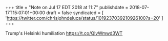 +++
title = "Note on Jul 17 EDT 2018 at 11:7"
publishdate = 2018-07-17T15:07:01+00:00
draft = false
syndicated = [ 'https://twitter.com/chrisjohndeluca/status/1019237039210926100?s=20' ]
+++

Trump's Helsinki humiliation https://t.co/QlvWmwd3WT
